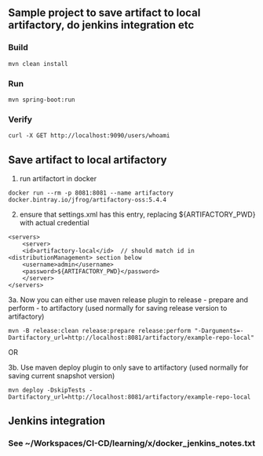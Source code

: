## Sample project to save artifact to local artifactory, do jenkins integration etc

### Build
`mvn clean install`

### Run
`mvn spring-boot:run`

### Verify
`curl -X GET http://localhost:9090/users/whoami`



## Save artifact to local artifactory

1. run artifactort in docker

```
docker run --rm -p 8081:8081 --name artifactory docker.bintray.io/jfrog/artifactory-oss:5.4.4
```



2. ensure that settings.xml has this entry, replacing ${ARTIFACTORY_PWD} with actual credential
```
<servers>
	<server>
	<id>artifactory-local</id>  // should match id in <distributionManagement> section below
	<username>admin</username>
	<password>${ARTIFACTORY_PWD}</password>
	</server>
</servers>
```

3a. Now you can either use maven release plugin to release - prepare and perform - to artifactory (used normally for saving release version to artifactory)
```
mvn -B release:clean release:prepare release:perform "-Darguments=-Dartifactory_url=http://localhost:8081/artifactory/example-repo-local"  
```

OR

3b. Use maven deploy plugin to only save to artifactory (used normally for saving current snapshot version)
```
mvn deploy -DskipTests -Dartifactory_url=http://localhost:8081/artifactory/example-repo-local
```



## Jenkins integration
### See ~/Workspaces/CI-CD/learning/x/docker_jenkins_notes.txt
